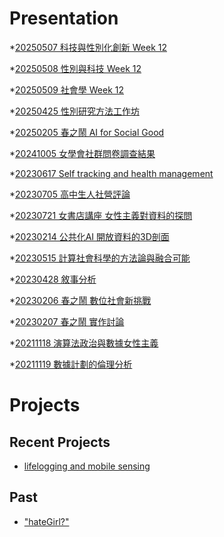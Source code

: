 # Presentation
*[20250507 科技與性別化創新 Week 12](https://docs.google.com/presentation/d/e/2PACX-1vRxgWN0k-FFsSYy3VBznT-OLJTpjFMM5JrQNKMILjU6jVbnEqbU7DAvFWDZ_wGBrJnfh3MuJ9_pJO39/pub?start=false&loop=false&delayms=3000)

*[20250508 性別與科技 Week 12]()

*[20250509 社會學 Week 12]()

*[20250425 性別研究方法工作坊]()

*[20250205 春之鬧 AI for Social Good]()

*[20241005 女學會社群問卷調查結果]()

*[20230617 Self tracking and health management]()

*[20230705 高中生人社營評論]()

*[20230721 女書店講座 女性主義對資料的探問]()

*[20230214 公共化AI 開放資料的3D剖面]()

*[20230515 計算社會科學的方法論與融合可能]()

*[20230428 敘事分析]()

*[20230206 春之鬧 數位社會新挑戰]()

*[20230207 春之鬧 實作討論]()


*[20211118 演算法政治與數據女性主義]()

*[20211119 數據計劃的倫理分析]()


# Projects

## Recent Projects
* [lifelogging and mobile sensing]()

## Past
* ["hateGirl?"]()

